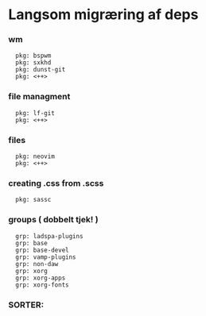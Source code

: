 # Langsom migræring af deps

### wm

      pkg: bspwm
      pkg: sxkhd
      pkg: dunst-git
      pkg: <++>

### file managment

      pkg: lf-git
      pkg: <++>

### files

      pkg: neovim
      pkg: <++>

### creating .css from .scss

      pkg: sassc

### groups ( dobbelt tjek! )

      grp: ladspa-plugins
      grp: base
      grp: base-devel
      grp: vamp-plugins
      grp: non-daw
      grp: xorg
      grp: xorg-apps
      grp: xorg-fonts

### SORTER:


